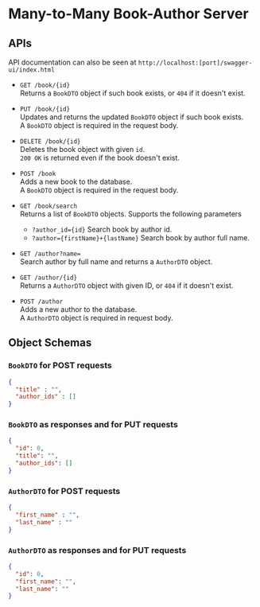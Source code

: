 # Many-to-Many Book-Author Server

## APIs
API documentation can also be seen at `http://localhost:[port]/swagger-ui/index.html`

- `GET /book/{id}`  
  Returns a `BookDTO` object if such book exists, or `404` if it doesn't exist. 


- `PUT /book/{id}`   
    Updates and returns the updated `BookDTO` object if such book exists.  
    A `BookDTO` object is required in the request body.  


- `DELETE /book/{id}`  
    Deletes the book object with given `id`.  
    `200 OK` is returned even if the book doesn't exist.  


- `POST /book`  
    Adds a new book to the database.  
    A `BookDTO` object is required in the request body.


- `GET /book/search`  
    Returns a list of `BookDTO` objects. Supports the following parameters
  - `?author_id={id}` Search book by author id.
  - `?author={firstName}+{lastName}` Search book by author full name.   


- `GET /author?name=`  
    Search author by full name and returns a `AuthorDTO` object.  


- `GET /author/{id}`  
    Returns a `AuthorDTO` object with given ID, or `404` if it doesn't exist.


- `POST /author`  
    Adds a new author to the database.  
    A `AuthorDTO` object is required in request body.


## Object Schemas

### `BookDTO` for POST requests
```json
{
  "title" : "",
  "author_ids" : []
}
```

### `BookDTO` as responses and for PUT requests
```json
{
  "id": 0,
  "title": "",
  "author_ids": []
}
```

### `AuthorDTO` for POST requests
```json
{
  "first_name" : "",
  "last_name" : ""
}
```

### `AuthorDTO` as responses and for PUT requests
```json
{
  "id": 0,
  "first_name": "",
  "last_name": ""
}
```